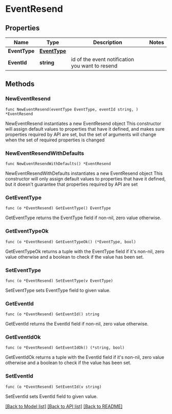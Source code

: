 # EventResend

## Properties

Name | Type | Description | Notes
------------ | ------------- | ------------- | -------------
**EventType** | [**EventType**](EventType.md) |  | 
**EventId** | **string** | id of the event notification you want to resend | 

## Methods

### NewEventResend

`func NewEventResend(eventType EventType, eventId string, ) *EventResend`

NewEventResend instantiates a new EventResend object
This constructor will assign default values to properties that have it defined,
and makes sure properties required by API are set, but the set of arguments
will change when the set of required properties is changed

### NewEventResendWithDefaults

`func NewEventResendWithDefaults() *EventResend`

NewEventResendWithDefaults instantiates a new EventResend object
This constructor will only assign default values to properties that have it defined,
but it doesn't guarantee that properties required by API are set

### GetEventType

`func (o *EventResend) GetEventType() EventType`

GetEventType returns the EventType field if non-nil, zero value otherwise.

### GetEventTypeOk

`func (o *EventResend) GetEventTypeOk() (*EventType, bool)`

GetEventTypeOk returns a tuple with the EventType field if it's non-nil, zero value otherwise
and a boolean to check if the value has been set.

### SetEventType

`func (o *EventResend) SetEventType(v EventType)`

SetEventType sets EventType field to given value.


### GetEventId

`func (o *EventResend) GetEventId() string`

GetEventId returns the EventId field if non-nil, zero value otherwise.

### GetEventIdOk

`func (o *EventResend) GetEventIdOk() (*string, bool)`

GetEventIdOk returns a tuple with the EventId field if it's non-nil, zero value otherwise
and a boolean to check if the value has been set.

### SetEventId

`func (o *EventResend) SetEventId(v string)`

SetEventId sets EventId field to given value.



[[Back to Model list]](../README.md#documentation-for-models) [[Back to API list]](../README.md#documentation-for-api-endpoints) [[Back to README]](../README.md)


